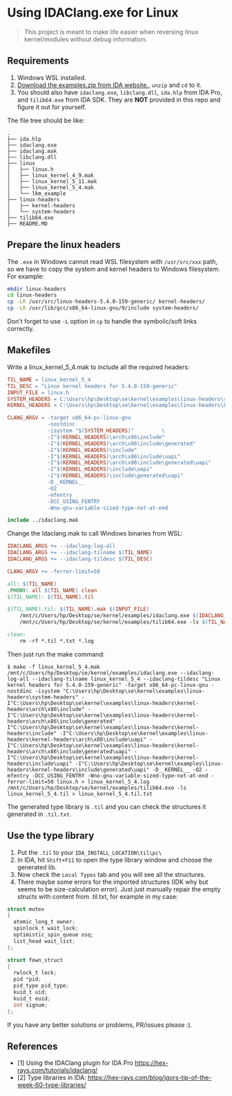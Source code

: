 # Using IDAClang.exe for Linux 

>This project is meant to make life easier when reversing linux kernel/modules without debug information.

## Requirements

1. Windows WSL installed.
2. [Download the examples.zip from IDA website.](https://hex-rays.com/tutorials/idaclang/examples.zip), `unzip` and `cd` to it.
3. You should also have `idaclang.exe`, `libclang.dll`, `ida.hlp` from IDA Pro, and `tilib64.exe` from IDA SDK. They are **NOT** provided in this repo and figure it out for yourself.

The file tree should be like:

```
.
├── ida.hlp
├── idaclang.exe
├── idaclang.mak
├── libclang.dll
├── linux
│   ├── linux.h
│   ├── linux_kernel_4_9.mak
│   ├── linux_kernel_5_11.mak
│   ├── linux_kernel_5_4.mak
│   └── lkm_example
├── linux-headers
│   ├── kernel-headers
│   └── system-headers
├── tilib64.exe
├── README.MD
```

## Prepare the linux headers

The `.exe` in Windows cannot read WSL filesystem with `/usr/src/xxx` path, so we have to copy the system and kernel headers to Windows filesystem. For example:

```sh
mkdir linux-headers
cd linux-headers
cp -LR /usr/src/linux-headers-5.4.0-159-generic/ kernel-headers/
cp -LR /usr/lib/gcc/x86_64-linux-gnu/9/include system-headers/
```

Don't forget to use `-L` option in `cp` to handle the symbolic/soft links correctly.

## Makefiles

Write a linux_kernel_5_4.mak to include all the required headers:

```makefile
TIL_NAME = linux_kernel_5_4
TIL_DESC = "Linux kernel headers for 5.4.0-159-generic"
INPUT_FILE = linux.h
SYSTEM_HEADERS = C:\Users\hp\Desktop\se\kernel\examples\linux-headers\system-headers
KERNEL_HEADERS = C:\Users\hp\Desktop\se\kernel\examples\linux-headers\kernel-headers

CLANG_ARGV = -target x86_64-pc-linux-gnu                               \
             -nostdinc                                                 \
             -isystem "$(SYSTEM_HEADERS)"         \
             -I"$(KERNEL_HEADERS)\arch\x86\include"                      \
             -I"$(KERNEL_HEADERS)\arch\x86\include\generated"            \
             -I"$(KERNEL_HEADERS)\include"                               \
             -I"$(KERNEL_HEADERS)\arch\x86\include\uapi"                 \
             -I"$(KERNEL_HEADERS)\arch\x86\include\generated\uapi"       \
             -I"$(KERNEL_HEADERS)\include\uapi"                          \
             -I"$(KERNEL_HEADERS)\include\generated\uapi"                \
             -D__KERNEL__                                              \
             -O2                                                       \
             -mfentry                                                  \
             -DCC_USING_FENTRY                                         \
             -Wno-gnu-variable-sized-type-not-at-end

include ../idaclang.mak
```

Change the ldaclang.mak to call Windows binaries from WSL:

```makefile
IDACLANG_ARGS += --idaclang-log-all
IDACLANG_ARGS += --idaclang-tilname $(TIL_NAME)
IDACLANG_ARGS += --idaclang-tildesc $(TIL_DESC)

CLANG_ARGV += -ferror-limit=50

all: $(TIL_NAME)
.PHONY: all $(TIL_NAME) clean
$(TIL_NAME): $(TIL_NAME).til

$(TIL_NAME).til: $(TIL_NAME).mak $(INPUT_FILE)
	/mnt/c/Users/hp/Desktop/se/kernel/examples/idaclang.exe $(IDACLANG_ARGS) $(CLANG_ARGV) $(INPUT_FILE) > $(TIL_NAME).log
	/mnt/c/Users/hp/Desktop/se/kernel/examples/tilib64.exe -ls $(TIL_NAME).til > $(TIL_NAME).til.txt

clean:
	rm -rf *.til *.txt *.log

```

Then just run the make command:

```
$ make -f linux_kernel_5_4.mak
/mnt/c/Users/hp/Desktop/se/kernel/examples/idaclang.exe --idaclang-log-all --idaclang-tilname linux_kernel_5_4 --idaclang-tildesc "Linux kernel headers for 5.4.0-159-generic" -target x86_64-pc-linux-gnu -nostdinc -isystem "C:\Users\hp\Desktop\se\kernel\examples\linux-headers\system-headers" -I"C:\Users\hp\Desktop\se\kernel\examples\linux-headers\kernel-headers\arch\x86\include" -I"C:\Users\hp\Desktop\se\kernel\examples\linux-headers\kernel-headers\arch\x86\include\generated" -I"C:\Users\hp\Desktop\se\kernel\examples\linux-headers\kernel-headers\include" -I"C:\Users\hp\Desktop\se\kernel\examples\linux-headers\kernel-headers\arch\x86\include\uapi" -I"C:\Users\hp\Desktop\se\kernel\examples\linux-headers\kernel-headers\arch\x86\include\generated\uapi" -I"C:\Users\hp\Desktop\se\kernel\examples\linux-headers\kernel-headers\include\uapi" -I"C:\Users\hp\Desktop\se\kernel\examples\linux-headers\kernel-headers\include\generated\uapi" -D__KERNEL__ -O2 -mfentry -DCC_USING_FENTRY -Wno-gnu-variable-sized-type-not-at-end -ferror-limit=50 linux.h > linux_kernel_5_4.log
/mnt/c/Users/hp/Desktop/se/kernel/examples/tilib64.exe -ls linux_kernel_5_4.til > linux_kernel_5_4.til.txt
```

The generated type library is `.til` and you can check the structures it generated in `.til.txt`.

## Use the type library

1. Put the `.til` to your `IDA_INSTALL_LOCATION\til\pc\`
2. In IDA, hit `Shift+F11` to open the type library window and choose the generated lib.
3. Now check the `Local Types` tab and you will see all the structures.
4. There maybe some errors for the imported structures (IDK why but seems to be size-calculation error). Just just manually repair the empty structs with content from .til.txt, for example in my case:

```c
struct mutex
{
  atomic_long_t owner;
  spinlock_t wait_lock;
  optimistic_spin_queue osq;
  list_head wait_list;
};

struct fown_struct
{
  rwlock_t lock;
  pid *pid;
  pid_type pid_type;
  kuid_t uid;
  kuid_t euid;
  int signum;
};
```

If you have any better solutions or problems, PR/issues please :).

## References

- [1] Using the IDAClang plugin for IDA Pro https://hex-rays.com/tutorials/idaclang/
- [2] Type libraries in IDA: https://hex-rays.com/blog/igors-tip-of-the-week-60-type-libraries/